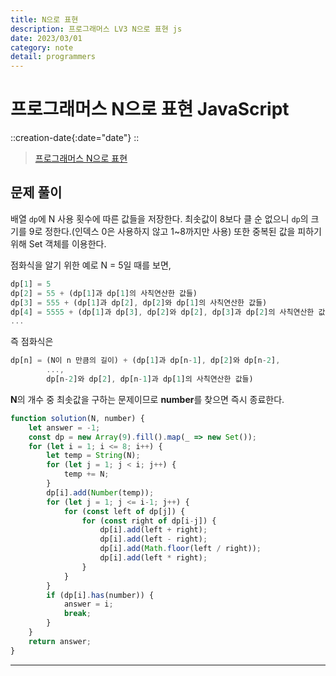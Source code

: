 ```yaml
---
title: N으로 표현
description: 프로그래머스 LV3 N으로 표현 js 
date: 2023/03/01
category: note
detail: programmers
---
```


# 프로그래머스 N으로 표현 JavaScript
::creation-date{:date="date"}
::

> <a href="https://school.programmers.co.kr/learn/courses/30/lessons/42895" target="_blank" class="font-bold">프로그래머스 N으로 표현</a>

## 문제 풀이
배열 `dp`에 N 사용 횟수에 따른 값들을 저장한다. 
최솟값이 8보다 클 순 없으니 `dp`의 크기를 9로 정한다.(인덱스 0은 사용하지 않고 1~8까지만 사용) 또한 중복된 값을 피하기 위해 Set 객체를 이용한다.  

점화식을 알기 위한 예로 N = 5일 때를 보면,
```js  
dp[1] = 5
dp[2] = 55 + (dp[1]과 dp[1]의 사칙연산한 값들)
dp[3] = 555 + (dp[1]과 dp[2], dp[2]와 dp[1]의 사칙연산한 값들)
dp[4] = 5555 + (dp[1]과 dp[3], dp[2]와 dp[2], dp[3]과 dp[2]의 사칙연산한 값들)
...
```
    
즉 점화식은
```js
dp[n] = (N이 n 만큼의 길이) + (dp[1]과 dp[n-1], dp[2]와 dp[n-2], 
        ...,
        dp[n-2]와 dp[2], dp[n-1]과 dp[1]의 사칙연산한 값들)
```

**N**의 개수 중 최솟값을 구하는 문제이므로 **number**를 찾으면 즉시 종료한다. 
```js
function solution(N, number) {
    let answer = -1;
    const dp = new Array(9).fill().map(_ => new Set());
    for (let i = 1; i <= 8; i++) {
        let temp = String(N);
        for (let j = 1; j < i; j++) {
            temp += N;
        }
        dp[i].add(Number(temp));
        for (let j = 1; j <= i-1; j++) {
            for (const left of dp[j]) {
                for (const right of dp[i-j]) {
                    dp[i].add(left + right);
                    dp[i].add(left - right);
                    dp[i].add(Math.floor(left / right));
                    dp[i].add(left * right);
                }
            }
        }
        if (dp[i].has(number)) {
            answer = i;
            break;
        }
    }
    return answer;
}
```

---